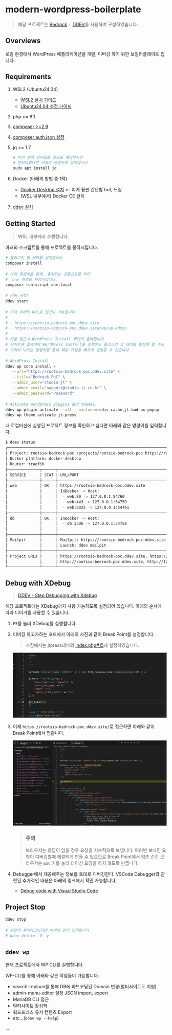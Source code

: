 # modern-wordpress-boilerplate

> 해당 프로젝트는 [Bedrock](https://roots.io/bedrock/) + [DDEV](https://ddev.com/)를 사용하여 구성하였습니다.

## Overviews

로컬 환경에서 WordPress 애플리케이션을 개발, 디버깅 하기 위한 보일러플레이트 입니다. 

## Requirements

1. WSL2 (Ubuntu24.04)
   - [WSL2 설치 가이드](/docs/install-wsl.md)
   - [Ubuntu24.04 설정 가이드](/docs/wsl-ubuntu-setup.md)
2. php >= 8.1
3. [composer >=2.8](https://www.digitalocean.com/community/tutorials/how-to-install-composer-on-ubuntu-22-04-quickstart)
4. [composer auth.json 설정](/docs/composer-auth-json.md)
5. jq >= 1.7

   ```bash
   # 이미 설치 되어있을 것으로 예상하지만
   # 안되어있다면 아래의 명령어로 설치합니다
   sudo apt install jq
   ```

6. Docker (아래의 방법 중 1택)
   - [Docker Desktop 설치](/docs/install-docker-desktop.md)   <- 이게 훨씬 간단함 but, 느림
   - (WSL 내부에서) Docker CE 설치
7. [ddev 설치](/docs/install-ddev.md)

## Getting Started

> WSL 내부에서 수행합니다.

아래의 스크립트를 통해 프로젝트를 동작시킵니다.

```bash
# 플러그인 및 테마를 설치합니다
composer install

# 아래 명령어를 통해  출력되는 프롬프트를 따라
# .env 파일을 완성시킵니다.
composer run-script env:local

# 서버 시작!
ddev start

# 이제 아래의 URL로 접근이 가능합니다
#
# - https://rootsio-bedrock-poc.ddev.site
# - https://rootsio-bedrock-poc.ddev.site/wp/wp-admin
#
# 처음 접근시 WordPress Install 화면이 출력됩니다.
# 사이트에 접속하여 WordPress Install을 진행하고 플러그인 및 테마를 활성화 할 수도 있지만
# 이어서 나오는 명령어를 통해 해당 과정을 빠르게 설정할 수 있습니다.

# WordPress Install
ddev wp core install \
   --url="https://rootsio-bedrock-poc.ddev.site" \
   --title="Bedrock PoC" \
   --admin_user="studio-jt" \
   --admin_email="support@studio-jt.co.kr" \
   --admin_password="P@ssw0rd"

# Activate Wordpress plugins and themes.
ddev wp plugin activate --all --exclude=redis-cache,jt-bad-ux-popup
ddev wp theme activate jt-press
```

내 로컬머신에 실행된 프로젝트 정보를 확인하고 싶다면 아래와 같은 명령어를 입력합니다.

```bash
$ ddev status
┌───────────────────────────────────────────────────────────────────────────────────────────────────────────────────────────────┐
│ Project: rootsio-bedrock-poc /projects/rootsio-bedrock-poc https://rootsio-bedrock-poc.ddev.site                              │
│ Docker platform: docker-desktop                                                                                               │
│ Router: traefik                                                                                                               │
├──────────────┬──────┬────────────────────────────────────────────────────────────────────────────────────┬────────────────────┤
│ SERVICE      │ STAT │ URL/PORT                                                                           │ INFO               │
├──────────────┼──────┼────────────────────────────────────────────────────────────────────────────────────┼────────────────────┤
│ web          │ OK   │ https://rootsio-bedrock-poc.ddev.site                                              │ wordpress PHP 8.3  │
│              │      │ InDocker -> Host:                                                                  │ Server: nginx-fpm  │
│              │      │  - web:80 -> 127.0.0.1:54760                                                       │ Docroot: 'web'     │
│              │      │  - web:443 -> 127.0.0.1:54759                                                      │ Perf mode: none    │
│              │      │  - web:8025 -> 127.0.0.1:54761                                                     │ Node.js: 22        │
├──────────────┼──────┼────────────────────────────────────────────────────────────────────────────────────┼────────────────────┤
│ db           │ OK   │ InDocker -> Host:                                                                  │ mariadb:11.4       │
│              │      │  - db:3306 -> 127.0.0.1:54758                                                      │ User/Pass: 'db/db' │
│              │      │                                                                                    │ or 'root/root'     │
├──────────────┼──────┼────────────────────────────────────────────────────────────────────────────────────┼────────────────────┤
│ Mailpit      │      │ Mailpit: https://rootsio-bedrock-poc.ddev.site:8026                                │                    │
│              │      │ Launch: ddev mailpit                                                               │                    │
├──────────────┼──────┼────────────────────────────────────────────────────────────────────────────────────┼────────────────────┤
│ Project URLs │      │ https://rootsio-bedrock-poc.ddev.site, https://127.0.0.1:54759,                    │                    │
│              │      │ http://rootsio-bedrock-poc.ddev.site, http://127.0.0.1:54760                       │                    │
└──────────────┴──────┴────────────────────────────────────────────────────────────────────────────────────┴────────────────────┘
```

## Debug with XDebug

> [DDEV - Step Debugging with Xdebug](https://ddev.readthedocs.io/en/stable/users/debugging-profiling/step-debugging/)

해당 프로젝트에는 XDebug까지 사용 가능하도록 설정되어 있습니다. 아래의 순서에 따라 디버거를 사용할 수 있습니다.

1. `F5`를 눌러 XDebug를 실행합니다.
2. 디버깅 하고자하는 코드에서 아래의 사진과 같이 Break Point를 설정합니다.

   > 사진에서는 jtpress테마의 [index.php#15](/web/app/themes/jt-press/index.php#15)에 설정하였습니다.

   ![alt text](/docs/pics/vscode-debug-1.png)

3. 이제 `https://rootsio-bedrock-poc.ddev.site/`로 접근하면 아래와 같이 Break Point에서 멈춥니다.

   ![alt text](/docs/pics/vscode-debug-2.png)

   > ### 주의
   >
   > 브라우저는 응답이 없을 경우 요청을 지속적으로 보냅니다.
   > 여러번 보내진 요청이 디버깅할때 헤깔리게 만들 수 있으므로 Break Point에서 멈춘 순간 브라우저는 `ESC` 키를 눌러 더이상 요청을 하지 않도록 만듭니다.

4. Debugger에서 제공해주는 정보를 토대로 디버깅한다. VSCode Debugger와 관련된 추가적인 내용은 아래의 링크에서 확인 가능합니다.

   - [Debug code with Visual Studio Code](https://code.visualstudio.com/docs/editor/debugging)

## Project Stop

```Bash
ddev stop

# 완전히 제거하고싶다면 아래와 같이 입력합니다
# ddev delete -O -y 
```

## `ddev wp`

현재 프로젝트에서 WP CLI를 실행합니다.

WP-CLI를 통해 아래와 같은 작업들이 가능합니다.

- search-replace를 통해 DB에 하드코딩된 Domain 변경(멀티사이트도 지원)
- admin-menu-editor 설정 JSON import, export
- MariaDB CLI 접근
- 멀티사이트 활성화
- 워드프레스 유저 컨텐츠 Export
- etc...(`ddev wp --help`)

...
